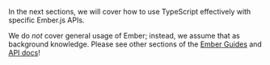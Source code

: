 In the next sections, we will cover how to use TypeScript effectively with specific Ember.js APIs.

We do _not_ cover general usage of Ember; instead, we assume that as background knowledge. Please see other sections of the [Ember Guides][ember-guides] and [API docs][api-docs]!

<!-- Internal links -->

[ember-guides]: ../..

<!-- External links -->

[api-docs]: https://api.emberjs.com
